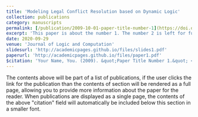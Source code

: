 ```yaml
---
title: 'Modeling Legal Conflict Resolution based on Dynamic Logic'
collection: publications
category: manuscripts
permalink: [/publication/2009-10-01-paper-title-number-1](https://doi.org/10.1093/logcom/exaa054)
excerpt: 'This paper is about the number 1. The number 2 is left for future work.'
date: 2020-09-29
venue: 'Journal of Logic and Computation'
slidesurl: 'http://academicpages.github.io/files/slides1.pdf'
paperurl: 'http://academicpages.github.io/files/paper1.pdf'
$citation: 'Your Name, You. (2009). &quot;Paper Title Number 1.&quot; <i>Journal 1</i>. 1(1).'
---
```


The contents above will be part of a list of publications, if the user clicks the link for the publication than the contents of section will be rendered as a full page, allowing you to provide more information about the paper for the reader. When publications are displayed as a single page, the contents of the above "citation" field will automatically be included below this section in a smaller font.
